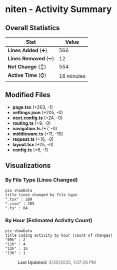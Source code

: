 # niten - Activity Summary 

## Overall Statistics

| Stat                   | Value                                                             |
| ---------------------- | ----------------------------------------------------------------- |
| **Lines Added** (➕)   | 566                                          |
| **Lines Removed** (➖) | 12                                        |
| **Net Change** (↕)    | 554                |
| **Active Time** (⌚)   | 16 minutes |


## Modified Files
- **page.tsx** (+263, -1)
- **settings.json** (+205, -0)
- **next.config.ts** (+24, -0)
- **routing.ts** (+9, -0)
- **navigation.ts** (+7, -0)
- **middleware.ts** (+11, -10)
- **request.ts** (+16, -0)
- **layout.tsx** (+25, -0)
- **config.ts** (+6, -1)

## Visualizations

### By File Type (Lines Changed)

```mermaid
pie showData
title Lines changed by file type
".tsx" : 289
".json" : 205
".ts" : 84
```

### By Hour (Estimated Activity Count)

```mermaid
pie showData
title Coding activity by hour (count of changes)
"09h" : 2
"11h" : 4
"12h" : 15
"13h" : 1
```


> **Last Updated:** 4/30/2025, 1:07:28 PM